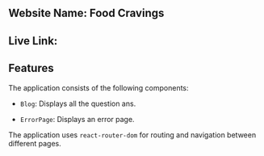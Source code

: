 ## Website Name: Food Cravings

## Live Link:

## Features

The application consists of the following components:

- `Blog`: Displays all the question ans.

- `ErrorPage`: Displays an error page.

The application uses `react-router-dom` for routing and navigation between different pages.

